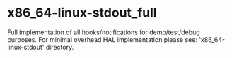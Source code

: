 x86_64-linux-stdout_full
=========================

Full implementation of all hooks/notifications for demo/test/debug purposes.
For minimal overhead HAL implementation please see: 'x86_64-linux-stdout' directory.